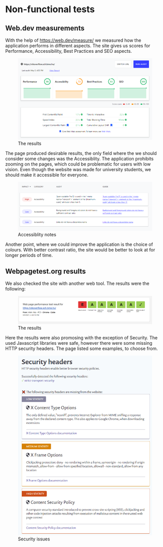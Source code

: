 # Non-functional tests

## Web.dev measurements

With the help of https://web.dev/measure/ we measured how the application performs in different aspects. The site gives us scores for Performance, Accessibility, Best Practices and SEO aspects.

<figure><img src="web.dev_results.png"><figcaption>The results</figcaption></figure>

The page produced desirable results, the only field where the we should consider some changes was the Accessiblity.
The application prohibits zooming on the pages, which could be problematic for users with low vision. Even though the website was made for university students, we should make it accessible for everyone.

<figure><img src="web.dev_accessibility.png"><figcaption>Accessiblity notes</figcaption></figure>

Another point, where we could improve the application is the choice of colours. With better contrast ratio, the site would be better to look at for longer periods of time.

## Webpagetest.org results

We also checked the site with another web tool. The results were the following:

<figure><img src="webpagetest.org_results.png"><figcaption>The results</figcaption></figure>

Here the results were also promosing with the exception of Security. The used Javascript libraries were safe, however there were some missing HTTP security headers. The page listed some examples, to choose from.

<figure><img src="webpagetest_security.png"><figcaption>Security issues</figcaption></figure>
